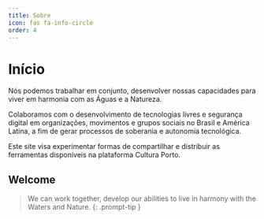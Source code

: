 ```yaml
---
title: Sobre
icon: fas fa-info-circle
order: 4
---
```


# Início

Nós podemos trabalhar em conjunto, desenvolver nossas capacidades para viver em harmonia com as Águas e a Natureza.

Colaboramos com o desenvolvimento de tecnologias livres e segurança digital em organizações, movimentos e grupos sociais no Brasil e América Latina, a fim de gerar processos de soberania e autonomia tecnológica.

Este site visa experimentar formas de compartilhar e distribuir as ferramentas disponíveis na plataforma Cultura Porto.

## Welcome



> We can work together, develop our abilities to live in harmony with the Waters and Nature.
{: .prompt-tip }
